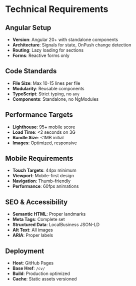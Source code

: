 # Technical Requirements

## Angular Setup
- **Version**: Angular 20+ with standalone components
- **Architecture**: Signals for state, OnPush change detection
- **Routing**: Lazy loading for sections
- **Forms**: Reactive forms only

## Code Standards
- **File Size**: Max 10-15 lines per file
- **Modularity**: Reusable components
- **TypeScript**: Strict typing, no `any`
- **Components**: Standalone, no NgModules

## Performance Targets
- **Lighthouse**: 95+ mobile score
- **Load Time**: <2 seconds on 3G
- **Bundle Size**: <1MB initial
- **Images**: Optimized, responsive

## Mobile Requirements
- **Touch Targets**: 44px minimum
- **Viewport**: Mobile-first design
- **Navigation**: Thumb-friendly
- **Performance**: 60fps animations

## SEO & Accessibility
- **Semantic HTML**: Proper landmarks
- **Meta Tags**: Complete set
- **Structured Data**: LocalBusiness JSON-LD
- **Alt Text**: All images
- **ARIA**: Proper labels

## Deployment
- **Host**: GitHub Pages
- **Base Href**: `/cv/`
- **Build**: Production optimized
- **Cache**: Static assets versioned
